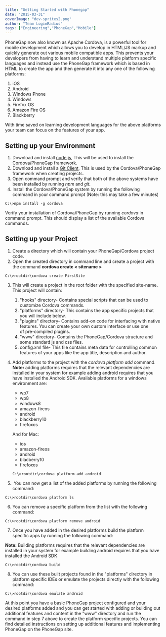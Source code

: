 ```yaml
---
title: "Getting Started with Phonegap"
date: "2015-03-31"
coverImage: "dev-sprites2.png"
author: "Team LoginRadius"
tags: ["Engineering","PhoneGap","Mobile"]
---
```


PhoneGap now also known as Apache Cordova, is a powerful tool for mobile development which allows you to develop in HTML/JS markup and quickly generate out various mobile compatible apps. This prevents your developers from having to learn and understand multiple platform specific languages and instead use the PhoneGap framework which is based in HTML to create the app and then generate it into any one of the following platforms:

1. iOS
2. Android
3. Windows Phone
4. Windows
5. Firefox OS
6. Amazon Fire OS
7. Blackberry

With time saved on learning development languages for the above platforms your team can focus on the features of your app.

## **Setting up your Environment**

1. Download and install [node.js](http://nodejs.org/download/), This will be used to install the Cordova/PhoneGap framework.
2. Download and install a [Git Client](http://git-scm.com/downloads), This is used by the Cordova/PhoneGap framework when creating projects.
3. Open command prompt and verify that both of the above systems have been installed by running _npm_ and _git._
4. Install the Cordova/PhoneGap system by running the following command in your command prompt (Note: this may take a few minutes)

```
C:\>npm install -g cordova
```

Verify your installation of Cordova/PhoneGap by running _cordova_ in command prompt. This should display a list of the available Cordova commands.

## **Setting up your Project**

1. Create a directory which will contain your PhoneGap/Cordova project code.
2. Open the created directory in command line and create a project with the command __cordova create < sitename >__

```
C:\>rootdir\cordova create FirstSite
```
    
3. This will create a project in the root folder with the specified site-name. This project will contain:
    1. "hooks" directory- Contains special scripts that can be used to customize Cordova commands.
    2. "platforms" directory- This contains the app specific projects that you will include below.
    3. "plugins" directory- Contains add-on code for interfacing with native features. You can create your own custom interface or use one of pre-compiled plugins.
    4. "www" directory- Contains the PhoneGap/Cordova structure and some standard js and css files.
    5. config.xml file- This file contains meta data for controlling common features of your apps like the app title, description and author.
4. Add platforms to the project with the _cordova platform add <platform>_ command. **Note:** adding platforms requires that the relevant dependencies are installed in your system for example adding android requires that you have installed the Android SDK. Available platforms for a windows environment are:
    
    - wp7
    - wp8
    - windows8
    - amazon-fireos
    - android
    - blackberry10
    - firefoxos
    
    And for Mac:
    
    - ios
    - amazon-fireos
    - android
    - blacberry10
    - firefoxos
    
    ```
    C:\>rootdir\cordova platform add android
    ```
5.  You can now get a list of the added platforms by running the following command:
```
C:\>rootdir\cordova platform ls
```
6. You can remove a specific platform from the list with the following command:
```
C:\>rootdir\cordova platform remove android
```    
7. Once you have added in the desired platforms build the platform specific apps by running the following command: 

**Note:** Building platforms requires that the relevant dependencies are installed in your system for example building android requires that you have installed the Android SDK

```
C:\>rootdir\cordova build
```
    
8. You can use these built projects found in the "platforms" directory in platform specific IDEs or emulate the projects directly with the following command:

```
C:\>rootdir\cordova emulate android
```

At this point you have a basic PhoneGap project configured and your desired platforms added and you can get started with adding or building out additional features and content in the "www" directory and run the command in step 7 above to create the platform specific projects. You can find detailed instructions on setting up additional features and implementing PhoneGap on the PhoneGap site.
